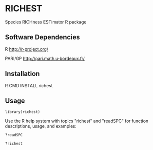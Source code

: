 RICHEST
=======

Species RICHness ESTimator R package

## Software Dependencies

 R <http://r-project.org/>

 PARI/GP <http://pari.math.u-bordeaux.fr/>

## Installation

R CMD INSTALL richest

## Usage

    library(richest)

Use the R help system with topics "richest" and "readSPC" for function descriptions, usage, and examples:

    ?readSPC

    ?richest
